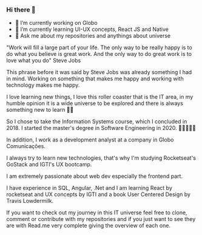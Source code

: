 ### Hi there 👋


- 🔭 I’m currently working on Globo
- 🌱 I’m currently learning  UI-UX concepts, React JS and Native 
- 💬 Ask me about my  repositories and anythings about universe

"Work will fill a large part of your life. The only way to be really happy is to do what you believe is great work. And the only way to do great work is to love what you do"
Steve Jobs

This phrase before it was said by Steve Jobs was already something I had in mind.
Working on something that makes me happy and working with technology makes me happy.

I love learning new things, I love this roller coaster that is the IT area, in my humble opinion it is a wide universe to be explored and there is always something new to learn 🚀️🚀️

So I chose to take the Information Systems course, which I concluded in 2018.
I started the master's degree in Software Engineering in 2020. 👩‍🎓️👩‍🎓️📕️

In addition, I work as a development analyst at a company in Globo Comunicações.

I always try to learn new technologies, that's why I'm studying Rocketseat's GoStack and IGTI's UX bootcamp.

I am extremely passionate about web dev especially the frontend part.

I have experience in SQL, Angular, .Net and I am learning React by rocketseat and UX concepts by IGTI and a book User Centered Design by Travis Lowdermilk.

If you want to check out my journey in this IT universe feel free to clone, comment or contribute with my repositories and if you just want to see they are with Read.me very complete giving the overview of each one.



